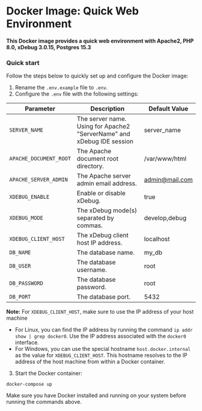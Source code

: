 # Docker Image: Quick Web Environment
#### This Docker image provides a quick web environment with Apache2, PHP 8.0, xDebug 3.0.15, Postgres 15.3
### Quick start
Follow the steps below to quickly set up and configure the Docker image:
1. Rename the `.env.example` file to `.env`.
2. Configure the `.env` file with the following settings:

| Parameter            | Description                               | Default Value |
| -------------------- | ----------------------------------------- | ------------- |
| `SERVER_NAME`        | The server name. Using for Apache2 "ServerName" and xDebug IDE session                           | server_name       |
| `APACHE_DOCUMENT_ROOT` | The Apache document root directory.        | /var/www/html |
| `APACHE_SERVER_ADMIN` | The Apache server admin email address.     | admin@mail.com |
| `XDEBUG_ENABLE`      | Enable or disable xDebug.                  | true          |
| `XDEBUG_MODE`        | The xDebug mode(s) separated by commas.    | develop,debug |
| `XDEBUG_CLIENT_HOST` | The xDebug client host IP address.         | localhost    |
| `DB_NAME`            | The database name.                         | my_db       |
| `DB_USER`            | The database username.                     | root      |
| `DB_PASSWORD`        | The database password.                     | root          |
| `DB_PORT`            | The database port.                         | 5432         |

**Note:** For `XDEBUG_CLIENT_HOST`, make sure to use the IP address of your host machine
- For Linux, you can find the IP address by running the command `ip addr show | grep docker0`. Use the IP address associated with the `docker0` interface.
- For Windows, you can use the special hostname `host.docker.internal` as the value for `XDEBUG_CLIENT_HOST`. This hostname resolves to the IP address of the host machine from within a Docker container.


3. Start the Docker container:
```
docker-compose up
```
Make sure you have Docker installed and running on your system before running the commands above.
